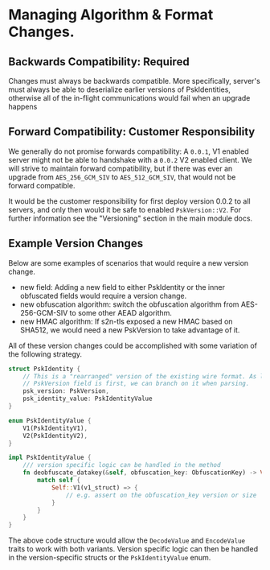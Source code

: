 # Managing Algorithm & Format Changes.

## Backwards Compatibility: Required
Changes must always be backwards compatible. More specifically, server's must always be able to deserialize earlier versions of PskIdentities, otherwise all of the in-flight communications would fail when an upgrade happens

## Forward Compatibility: Customer Responsibility
We generally do not promise forwards compatibility: A `0.0.1`, V1 enabled server might not be able to handshake with a `0.0.2` V2 enabled client. We will strive to maintain forward compatibility, but if there was ever an upgrade from `AES_256_GCM_SIV` to `AES_512_GCM_SIV`, that would not be forward compatible. 

It would be the customer responsibility for first deploy version 0.0.2 to all servers, and only then would it be safe to enabled `PskVersion::V2`. For further
information see the "Versioning" section in the main module docs.

## Example Version Changes
Below are some examples of scenarios that would require a new version change.
- new field: Adding a new field to either PskIdentity or the inner obfuscated fields would require a version change. 
- new obfuscation algorithm: switch the obfuscation algorithm from AES-256-GCM-SIV to some other AEAD algorithm.
- new HMAC algorithm: If s2n-tls exposed a new HMAC based on SHA512, we would need
a new PskVersion to take advantage of it.

All of these version changes could be accomplished with some variation of the following strategy.

```rust
struct PskIdentity {
    // This is a "rearranged" version of the existing wire format. As long as the
    // PskVersion field is first, we can branch on it when parsing.
    psk_version: PskVersion,
    psk_identity_value: PskIdentityValue
}

enum PskIdentityValue {
    V1(PskIdentityV1),
    V2(PskIdentityV2),
}

impl PskIdentityValue {
    /// version specific logic can be handled in the method
    fn deobfuscate_datakey(&self, obfuscation_key: ObfuscationKey) -> Vec<u8> {
        match self {
            Self::V1(v1_struct) => {
                // e.g. assert on the obfuscation_key version or size
            }
        }
    }
}
```

The above code structure would allow the `DecodeValue` and `EncodeValue` traits to work with both variants. Version specific logic can then be handled in the version-specific structs or the `PskIdentityValue` enum.



